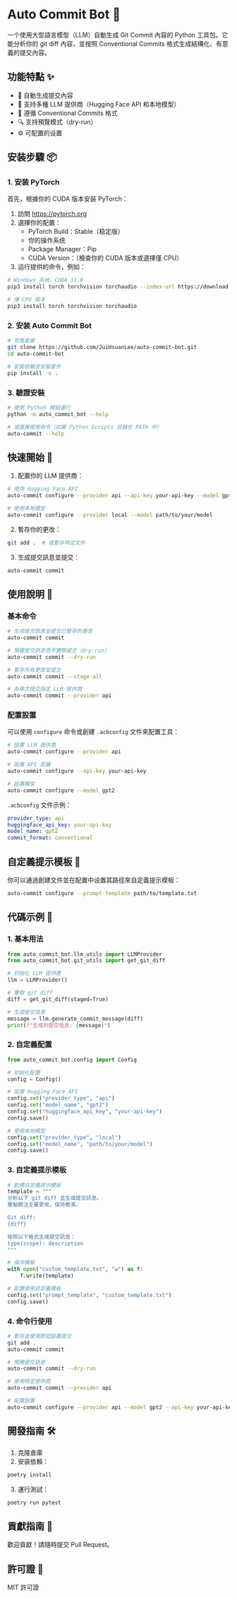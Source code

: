 # Auto Commit Bot 🤖

一个使用大型語言模型（LLM）自動生成 Git Commit 內容的 Python 工具包。它能分析你的 git diff 內容，並按照 Conventional Commits 格式生成結構化、有意義的提交內容。

## 功能特點 ✨

- 🔄 自動生成提交內容
- 🎯 支持多種 LLM 提供商（Hugging Face API 和本地模型）
- 📝 遵循 Conventional Commits 格式
- 🔍 支持預覽模式（dry-run）
- ⚙️ 可配置的设置

## 安装步驟 📦

### 1. 安装 PyTorch

首先，根據你的 CUDA 版本安装 PyTorch：

1. 訪問 https://pytorch.org
2. 選擇你的配置：
   - PyTorch Build：Stable（稳定版）
   - 你的操作系统
   - Package Manager：Pip
   - CUDA Version：（檢查你的 CUDA 版本或選擇僅 CPU）
3. 运行提供的命令，例如：

```bash
# Windows 系统，CUDA 11.8
pip3 install torch torchvision torchaudio --index-url https://download.pytorch.org/whl/cu118

# 僅 CPU 版本
pip3 install torch torchvision torchaudio
```

### 2. 安装 Auto Commit Bot

```bash
# 克隆倉庫
git clone https://github.com/JuiHsuanLee/auto-commit-bot.git
cd auto-commit-bot

# 安裝依賴並安裝套件
pip install -e .
```

### 3. 驗證安裝

```bash
# 使用 Python 模組運行
python -m auto_commit_bot --help

# 或直接使用命令（如果 Python Scripts 目錄在 PATH 中）
auto-commit --help
```

## 快速開始 🚀

1. 配置你的 LLM 提供商：

```bash
# 使用 Hugging Face API
auto-commit configure --provider api --api-key your-api-key --model gpt2

# 使用本地模型
auto-commit configure --provider local --model path/to/your/model
```

2. 暫存你的更改：

```bash
git add .  # 或暫存特定文件
```

3. 生成提交訊息並提交：

```bash
auto-commit commit
```

## 使用說明 📖

### 基本命令

```bash
# 生成提交訊息並提交已暫存的更改
auto-commit commit

# 預覽提交訊息而不實際提交（dry-run）
auto-commit commit --dry-run

# 暫存所有更改並提交
auto-commit commit --stage-all

# 為單次提交指定 LLM 提供商
auto-commit commit --provider api
```

### 配置設置

可以使用 `configure` 命令或創建 `.acbconfig` 文件來配置工具：

```bash
# 設置 LLM 提供商
auto-commit configure --provider api

# 設置 API 密鑰
auto-commit configure --api-key your-api-key

# 設置模型
auto-commit configure --model gpt2
```

`.acbconfig` 文件示例：

```yaml
provider_type: api
huggingface_api_key: your-api-key
model_name: gpt2
commit_format: conventional
```

## 自定義提示模板 📝

你可以通過創建文件並在配置中设置其路徑來自定義提示模板：

```bash
auto-commit configure --prompt-template path/to/template.txt
```

## 代碼示例 📝

### 1. 基本用法

```python
from auto_commit_bot.llm_utils import LLMProvider
from auto_commit_bot.git_utils import get_git_diff

# 初始化 LLM 提供商
llm = LLMProvider()

# 獲取 git diff
diff = get_git_diff(staged=True)

# 生成提交信息
message = llm.generate_commit_message(diff)
print(f"生成的提交信息: {message}")
```

### 2. 自定義配置

```python
from auto_commit_bot.config import Config

# 初始化配置
config = Config()

# 設置 Hugging Face API
config.set("provider_type", "api")
config.set("model_name", "gpt2")
config.set("huggingface_api_key", "your-api-key")
config.save()

# 使用本地模型
config.set("provider_type", "local")
config.set("model_name", "path/to/your/model")
config.save()
```

### 3. 自定義提示模板

```python
# 創建自定義提示模板
template = """
分析以下 git diff 並生成提交訊息。
重點關注主要更改，保持簡潔。

Git diff:
{diff}

按照以下格式生成提交訊息：
type(scope): description
"""

# 保存模板
with open("custom_template.txt", "w") as f:
    f.write(template)

# 配置使用自定義模板
config.set("prompt_template", "custom_template.txt")
config.save()
```

### 4. 命令行使用

```bash
# 暫存並使用默認設置提交
git add .
auto-commit commit

# 預覽提交訊息
auto-commit commit --dry-run

# 使用特定提供商
auto-commit commit --provider api

# 配置設置
auto-commit configure --provider api --model gpt2 --api-key your-api-key
```

## 開發指南 🛠

1. 克隆倉庫
2. 安装依賴：

```bash
poetry install
```

3. 運行測試：

```bash
poetry run pytest
```

## 貢獻指南 🤝

歡迎貢獻！請隨時提交 Pull Request。

## 許可證 📄

MIT 許可證
